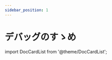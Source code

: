 ```yaml
---
sidebar_position: 1
---
```


# デバッグのすゝめ

import DocCardList from '@theme/DocCardList';

<DocCardList />
